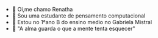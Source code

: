- 👋 Oi,me chamo Renatha
- 👀 Sou uma estudante de pensamento computacional
- 🌱 Estou no 1ªano B do ensino medio no Gabriela Mistral 
- 💞️ "A alma guarda o que a mente tenta esquecer" 


<!---
renatha69/renatha69 is a ✨ special ✨ repository because its `README.md` (this file) appears on your GitHub profile.
You can click the Preview link to take a look at your changes.
--->
